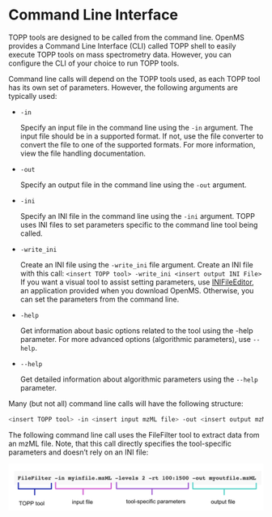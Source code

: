 Command Line Interface
======================

TOPP tools are designed to be called from the command line. OpenMS provides a Command Line Interface (CLI) called TOPP shell to easily execute TOPP tools on mass spectrometry data. However, you can configure the CLI of your choice to run TOPP tools.

Command line calls will depend on the TOPP tools used, as each TOPP tool has its own set of parameters. However, the following arguments are typically used:

- `-in`

  Specify an input file in the command line using the `-in` argument. The input file should be in a supported format. If not, use the file converter to convert the file to one of the supported formats. For more information, view the file handling documentation.
- `-out`

  Specify an output file in the command line using the `-out` argument. 
- `-ini`

  Specify an INI file in the command line using the `-ini` argument. TOPP uses INI files to set parameters specific to the command line tool being called.
- `-write_ini`

  Create an INI file using the `-write_ini` file argument.
  Create an INI file with this call:
  `<insert TOPP tool> -write_ini <insert output INI File>`
  If you want a visual tool to assist setting parameters, use [INIFileEditor](graphical-topp-tools/ini-file-editor.md), an application provided when you download OpenMS.  Otherwise, you can set the parameters from the command line.
- `-help`

  Get information about basic options related to the tool using the -help parameter. For more advanced options (algorithmic parameters), use `--help`.
- `--help`

  Get detailed information about algorithmic parameters using the `--help` parameter.

Many (but not all) command line calls will have the following structure:

```bash
<insert TOPP tool> -in <insert input mzML file> -out <insert output mzML file> -ini <insert INI file>
```

The following command line call uses the FileFilter tool to extract data from an mzML file. Note, that this call directly specifies the tool-specific parameters and doesn’t rely on an INI file:

![break down of example command line call](../images/topp/command-line-call.png)
